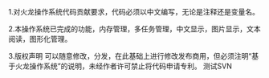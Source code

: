 1.对火龙操作系统代码贡献要求，代码必须以中文编写，无论是注释还是变量名。

2.本操作系统已完成的功能，内存管理，多任务管理，中文显示，图片显示，文本阅读，图形化管理。

3.版权声明 
	可以随意修改，分发，在此基础上进行修改发布商用，但必须注明“基于火龙操作系统”的说明，未经作者许可禁止将代码申请专利。
	测试SVN